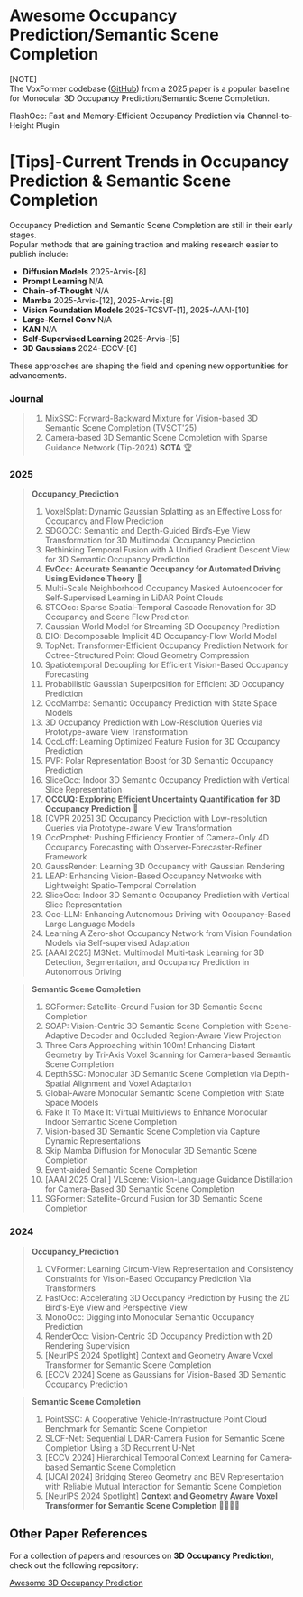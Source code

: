 # Awesome Occupancy Prediction/Semantic Scene Completion
[NOTE]  
The VoxFormer codebase ([GitHub](https://github.com/NVlabs/VoxFormer)) from a 2025 paper is a popular baseline for Monocular 3D Occupancy Prediction/Semantic Scene Completion.

FlashOcc: Fast and Memory-Efficient Occupancy Prediction via Channel-to-Height Plugin


# [Tips]-Current Trends in Occupancy Prediction & Semantic Scene Completion

Occupancy Prediction and Semantic Scene Completion are still in their early stages.  
Popular methods that are gaining traction and making research easier to publish include:

- **Diffusion Models**  2025-Arvis-[8]
- **Prompt Learning**  N/A
- **Chain-of-Thought**  N/A
- **Mamba**  2025-Arvis-[12], 2025-Arvis-[8]
- **Vision Foundation Models**  2025-TCSVT-[1], 2025-AAAI-[10]
- **Large-Kernel Conv** N/A
- **KAN** N/A
- **Self-Supervised Learning** 2025-Arvis-[5]
- **3D Gaussians** 2024-ECCV-[6]
  

These approaches are shaping the field and opening new opportunities for advancements.



### Journal
> 1. MixSSC: Forward-Backward Mixture for Vision-based 3D Semantic Scene Completion (TVSCT'25)
> 2. Camera-based 3D Semantic Scene Completion with Sparse Guidance Network (Tip-2024)  **SOTA** 🏆 

### 2025
> **Occupancy_Prediction**
> 1. VoxelSplat: Dynamic Gaussian Splatting as an Effective Loss for Occupancy and Flow Prediction
> 2. SDGOCC: Semantic and Depth-Guided Bird’s-Eye View Transformation for 3D Multimodal Occupancy Prediction
> 3. Rethinking Temporal Fusion with A Unified Gradient Descent View for 3D Semantic Occupancy Prediction
> 4. **EvOcc: Accurate Semantic Occupancy for Automated Driving Using Evidence Theory** 🌹
> 5. Multi-Scale Neighborhood Occupancy Masked Autoencoder for Self-Supervised Learning in LiDAR Point Clouds
> 6. STCOcc: Sparse Spatial-Temporal Cascade Renovation for 3D Occupancy and Scene Flow Prediction
> 7. Gaussian World Model for Streaming 3D Occupancy Prediction
> 8. DIO: Decomposable Implicit 4D Occupancy-Flow World Model
> 9. TopNet: Transformer-Efficient Occupancy Prediction Network for Octree-Structured Point Cloud Geometry Compression
> 10. Spatiotemporal Decoupling for Efficient Vision-Based Occupancy Forecasting
> 11. Probabilistic Gaussian Superposition for Efficient 3D Occupancy Prediction
> 12. OccMamba: Semantic Occupancy Prediction with State Space Models
> 13. 3D Occupancy Prediction with Low-Resolution Queries via Prototype-aware View Transformation
> 14. OccLoff: Learning Optimized Feature Fusion for 3D Occupancy Prediction
> 15. PVP: Polar Representation Boost for 3D Semantic Occupancy Prediction
> 16. SliceOcc: Indoor 3D Semantic Occupancy Prediction with Vertical Slice Representation
> 17. **OCCUQ: Exploring Efficient Uncertainty Quantification for 3D Occupancy Prediction** 🌹
> 18. [CVPR 2025] 3D Occupancy Prediction with Low-resolution Queries via Prototype-aware View Transformation
> 19. OccProphet: Pushing Efficiency Frontier of Camera-Only 4D Occupancy Forecasting with Observer-Forecaster-Refiner Framework
> 20. GaussRender: Learning 3D Occupancy with Gaussian Rendering
> 21. LEAP: Enhancing Vision-Based Occupancy Networks with Lightweight Spatio-Temporal Correlation
> 22. SliceOcc: Indoor 3D Semantic Occupancy Prediction with Vertical Slice Representation
> 23. Occ-LLM: Enhancing Autonomous Driving with Occupancy-Based Large Language Models
> 24. Learning A Zero-shot Occupancy Network from Vision Foundation Models via Self-supervised Adaptation
> 25. [AAAI 2025] M3Net: Multimodal Multi-task Learning for 3D Detection, Segmentation, and Occupancy Prediction in Autonomous Driving

> **Semantic Scene Completion**
> 1. SGFormer: Satellite-Ground Fusion for 3D Semantic Scene Completion
> 2. SOAP: Vision-Centric 3D Semantic Scene Completion with Scene-Adaptive Decoder and Occluded Region-Aware View Projection
> 3. Three Cars Approaching within 100m! Enhancing Distant Geometry by Tri-Axis Voxel Scanning for Camera-based Semantic Scene Completion
> 4. DepthSSC: Monocular 3D Semantic Scene Completion via Depth-Spatial Alignment and Voxel Adaptation
> 5. Global-Aware Monocular Semantic Scene Completion with State Space Models
> 6. Fake It To Make It: Virtual Multiviews to Enhance Monocular Indoor Semantic Scene Completion
> 7. Vision-based 3D Semantic Scene Completion via Capture Dynamic Representations
> 8. Skip Mamba Diffusion for Monocular 3D Semantic Scene Completion
> 9. Event-aided Semantic Scene Completion
> 10. [AAAI 2025 Oral ] VLScene: Vision-Language Guidance Distillation for Camera-Based 3D Semantic Scene Completion
> 11. SGFormer: Satellite-Ground Fusion for 3D Semantic Scene Completion




### 2024
> **Occupancy_Prediction**
> 1. CVFormer: Learning Circum-View Representation and Consistency Constraints for Vision-Based Occupancy Prediction Via Transformers
> 2. FastOcc: Accelerating 3D Occupancy Prediction by Fusing the 2D Bird's-Eye View and Perspective View
> 3. MonoOcc: Digging into Monocular Semantic Occupancy Prediction
> 4. RenderOcc: Vision-Centric 3D Occupancy Prediction with 2D Rendering Supervision
> 5. [NeurIPS 2024 Spotlight] Context and Geometry Aware Voxel Transformer for Semantic Scene Completion
> 6. [ECCV 2024] Scene as Gaussians for Vision-Based 3D Semantic Occupancy Prediction

> **Semantic Scene Completion**
> 1. PointSSC: A Cooperative Vehicle-Infrastructure Point Cloud Benchmark for Semantic Scene Completion
> 2. SLCF-Net: Sequential LiDAR-Camera Fusion for Semantic Scene Completion Using a 3D Recurrent U-Net
> 3. [ECCV 2024] Hierarchical Temporal Context Learning for Camera-based Semantic Scene Completion
> 4. [IJCAI 2024] Bridging Stereo Geometry and BEV Representation with Reliable Mutual Interaction for Semantic Scene Completion
> 5. [NeurIPS 2024 Spotlight] **Context and Geometry Aware Voxel Transformer for Semantic Scene Completion** 🌹🌹🌹🌹



## Other Paper References  

For a collection of papers and resources on **3D Occupancy Prediction**, check out the following repository:  

[Awesome 3D Occupancy Prediction](https://github.com/zya3d/Awesome-3D-Occupancy-Prediction)  

